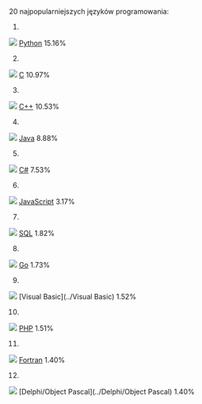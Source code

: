 20 najpopularniejszych języków programowania:

1.
![](https://www.tiobe.com/wp-content/themes/tiobe/tiobe-index/images/Python.png)
[Python](../Python)
15.16%

2.
![](https://www.tiobe.com/wp-content/themes/tiobe/tiobe-index/images/C.png)
[C](../C)
10.97%

3.
![](https://www.tiobe.com/wp-content/themes/tiobe/tiobe-index/images/C__.png)
[C++](../C++)
10.53%

4.
![](https://www.tiobe.com/wp-content/themes/tiobe/tiobe-index/images/Java.png)
[Java](../Java)
8.88%

5.
![](https://www.tiobe.com/wp-content/themes/tiobe/tiobe-index/images/C_.png)
[C#](../C#)
7.53%

6.
![](https://www.tiobe.com/wp-content/themes/tiobe/tiobe-index/images/JavaScript.png)
[JavaScript](../JavaScript)
3.17%

7.
![](https://www.tiobe.com/wp-content/themes/tiobe/tiobe-index/images/SQL.png)
[SQL](../SQL)
1.82%

8.
![](https://www.tiobe.com/wp-content/themes/tiobe/tiobe-index/images/Go.png)
[Go](../Go)
1.73%

9.
![](https://www.tiobe.com/wp-content/themes/tiobe/tiobe-index/images/Visual_Basic.png)
[Visual Basic](../Visual Basic)
1.52%

10.
![](https://www.tiobe.com/wp-content/themes/tiobe/tiobe-index/images/PHP.png)
[PHP](../PHP)
1.51%

11.
![](https://www.tiobe.com/wp-content/themes/tiobe/tiobe-index/images/Fortran.png)
[Fortran](../Fortran)
1.40%

12.
![](https://www.tiobe.com/wp-content/themes/tiobe/tiobe-index/images/Delphi_Object_Pascal.png)
[Delphi/Object Pascal](../Delphi/Object Pascal)
1.40%
